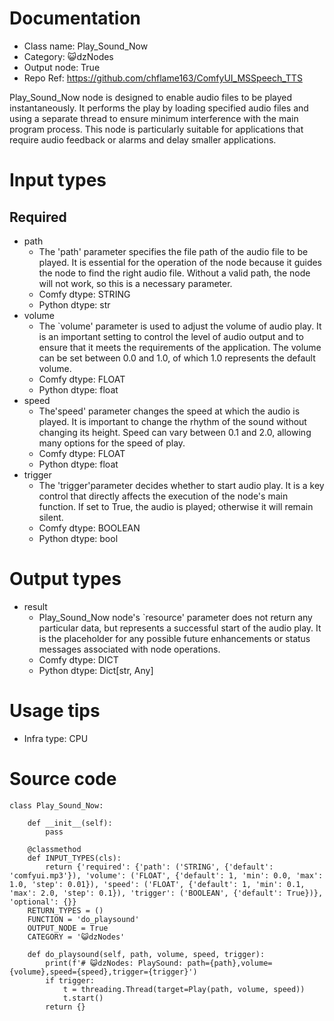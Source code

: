 # Documentation
- Class name: Play_Sound_Now
- Category: 😺dzNodes
- Output node: True
- Repo Ref: https://github.com/chflame163/ComfyUI_MSSpeech_TTS

Play_Sound_Now node is designed to enable audio files to be played instantaneously. It performs the play by loading specified audio files and using a separate thread to ensure minimum interference with the main program process. This node is particularly suitable for applications that require audio feedback or alarms and delay smaller applications.

# Input types
## Required
- path
    - The 'path' parameter specifies the file path of the audio file to be played. It is essential for the operation of the node because it guides the node to find the right audio file. Without a valid path, the node will not work, so this is a necessary parameter.
    - Comfy dtype: STRING
    - Python dtype: str
- volume
    - The `volume' parameter is used to adjust the volume of audio play. It is an important setting to control the level of audio output and to ensure that it meets the requirements of the application. The volume can be set between 0.0 and 1.0, of which 1.0 represents the default volume.
    - Comfy dtype: FLOAT
    - Python dtype: float
- speed
    - The'speed' parameter changes the speed at which the audio is played. It is important to change the rhythm of the sound without changing its height. Speed can vary between 0.1 and 2.0, allowing many options for the speed of play.
    - Comfy dtype: FLOAT
    - Python dtype: float
- trigger
    - The 'trigger'parameter decides whether to start audio play. It is a key control that directly affects the execution of the node's main function. If set to True, the audio is played; otherwise it will remain silent.
    - Comfy dtype: BOOLEAN
    - Python dtype: bool

# Output types
- result
    - Play_Sound_Now node's `resource' parameter does not return any particular data, but represents a successful start of the audio play. It is the placeholder for any possible future enhancements or status messages associated with node operations.
    - Comfy dtype: DICT
    - Python dtype: Dict[str, Any]

# Usage tips
- Infra type: CPU

# Source code
```
class Play_Sound_Now:

    def __init__(self):
        pass

    @classmethod
    def INPUT_TYPES(cls):
        return {'required': {'path': ('STRING', {'default': 'comfyui.mp3'}), 'volume': ('FLOAT', {'default': 1, 'min': 0.0, 'max': 1.0, 'step': 0.01}), 'speed': ('FLOAT', {'default': 1, 'min': 0.1, 'max': 2.0, 'step': 0.1}), 'trigger': ('BOOLEAN', {'default': True})}, 'optional': {}}
    RETURN_TYPES = ()
    FUNCTION = 'do_playsound'
    OUTPUT_NODE = True
    CATEGORY = '😺dzNodes'

    def do_playsound(self, path, volume, speed, trigger):
        print(f'# 😺dzNodes: PlaySound: path={path},volume={volume},speed={speed},trigger={trigger}')
        if trigger:
            t = threading.Thread(target=Play(path, volume, speed))
            t.start()
        return {}
```